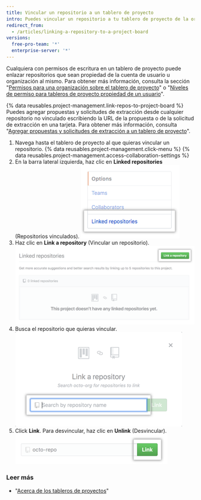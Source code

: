 ```yaml
---
title: Vincular un repositorio a un tablero de proyecto
intro: Puedes vincular un repositorio a tu tablero de proyecto de la organización o de la cuenta de usuario.
redirect_from:
  - /articles/linking-a-repository-to-a-project-board
versions:
  free-pro-team: '*'
  enterprise-server: '*'
---
```


Cualquiera con permisos de escritura en un tablero de proyecto puede enlazar repositorios que sean propiedad de la cuenta de usuario u organización al mismo. Para obtener más información, consulta la sección "[Permisos para una organización sobre el tablero de proyecto](/articles/project-board-permissions-for-an-organization/)" o "[Niveles de permiso para tableros de proyecto propiedad de un usuario](/articles/permission-levels-for-user-owned-project-boards/)".

{% data reusables.project-management.link-repos-to-project-board %} Puedes agregar propuestas y solicitudes de extracción desde cualquier repositorio no vinculado escribiendo la URL de la propuesta o de la solicitud de extracción en una tarjeta. Para obtener más información, consulta "[Agregar propuestas y solicitudes de extracción a un tablero de proyecto](/articles/adding-issues-and-pull-requests-to-a-project-board)".

1. Navega hasta el tablero de proyecto al que quieras vincular un repositorio.
{% data reusables.project-management.click-menu %}
{% data reusables.project-management.access-collaboration-settings %}
4. En la barra lateral izquierda, haz clic en **Linked repositories** (Repositorios vinculados). ![Opción del menú Linked repositories (Repositorios vinculados) en la barra lateral izquierda](/assets/images/help/projects/project-board-linked-repositories-setting.png)
5. Haz clic en **Link a repository** (Vincular un repositorio). ![Botón Link a repository (Vincular un repositorio) en la pestaña Linked repositories (Repositorios vinculados)](/assets/images/help/projects/link-repository-button.png)
6. Busca el repositorio que quieras vincular. ![Campo de búsqueda en la ventana Link a repository (Vincular un repositorio)](/assets/images/help/projects/search-to-link-repository.png)
7. Click **Link**. Para desvincular, haz clic en **Unlink** (Desvincular). ![Botón Link (Vincular)](/assets/images/help/projects/link-button.png)

### Leer más

- "[Acerca de los tableros de proyectos](/articles/about-project-boards)"
